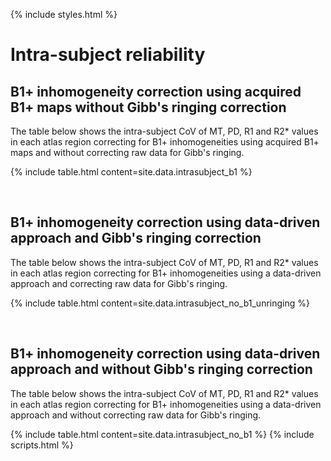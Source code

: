 ---
---

{% include styles.html %}

# Intra-subject reliability

## B1+ inhomogeneity correction using acquired B1+ maps without Gibb's ringing correction

The table below shows the intra-subject CoV of MT, PD, R1 and R2* values in each atlas region correcting for B1+ inhomogeneities using acquired B1+ maps and without correcting raw data for Gibb's ringing.

{% include table.html content=site.data.intrasubject_b1 %}

<br>

## B1+ inhomogeneity correction using data-driven approach and Gibb's ringing correction

The table below shows the intra-subject CoV of MT, PD, R1 and R2* values in each atlas region correcting for B1+ inhomogeneities using a data-driven approach and correcting raw data for Gibb's ringing.

{% include table.html content=site.data.intrasubject_no_b1_unringing %}

<br>

## B1+ inhomogeneity correction using data-driven approach and without Gibb's ringing correction

The table below shows the intra-subject CoV of MT, PD, R1 and R2* values in each atlas region correcting for B1+ inhomogeneities using a data-driven approach and without correcting raw data for Gibb's ringing.

{% include table.html content=site.data.intrasubject_no_b1 %}
{% include scripts.html %}